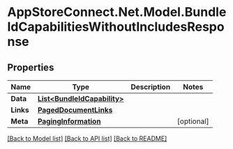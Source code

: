 # AppStoreConnect.Net.Model.BundleIdCapabilitiesWithoutIncludesResponse

## Properties

Name | Type | Description | Notes
------------ | ------------- | ------------- | -------------
**Data** | [**List&lt;BundleIdCapability&gt;**](BundleIdCapability.md) |  | 
**Links** | [**PagedDocumentLinks**](PagedDocumentLinks.md) |  | 
**Meta** | [**PagingInformation**](PagingInformation.md) |  | [optional] 

[[Back to Model list]](../README.md#documentation-for-models) [[Back to API list]](../README.md#documentation-for-api-endpoints) [[Back to README]](../README.md)


